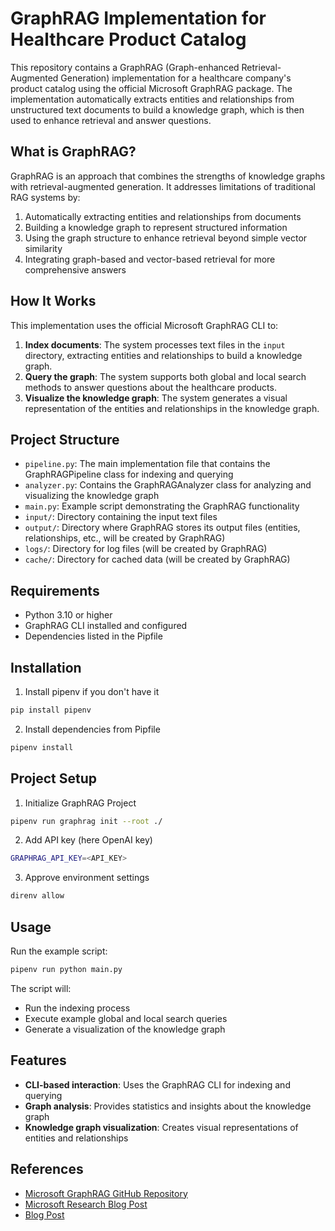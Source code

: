 # GraphRAG Implementation for Healthcare Product Catalog

This repository contains a GraphRAG (Graph-enhanced Retrieval-Augmented Generation) implementation for a healthcare company's product catalog using the official Microsoft GraphRAG package. The implementation automatically extracts entities and relationships from unstructured text documents to build a knowledge graph, which is then used to enhance retrieval and answer questions.

## What is GraphRAG?

GraphRAG is an approach that combines the strengths of knowledge graphs with retrieval-augmented generation. It addresses limitations of traditional RAG systems by:

1. Automatically extracting entities and relationships from documents
2. Building a knowledge graph to represent structured information
3. Using the graph structure to enhance retrieval beyond simple vector similarity
4. Integrating graph-based and vector-based retrieval for more comprehensive answers

## How It Works

This implementation uses the official Microsoft GraphRAG CLI to:

1. **Index documents**: The system processes text files in the `input` directory, extracting entities and relationships to build a knowledge graph.
2. **Query the graph**: The system supports both global and local search methods to answer questions about the healthcare products.
3. **Visualize the knowledge graph**: The system generates a visual representation of the entities and relationships in the knowledge graph.

## Project Structure

- `pipeline.py`: The main implementation file that contains the GraphRAGPipeline class for indexing and querying
- `analyzer.py`: Contains the GraphRAGAnalyzer class for analyzing and visualizing the knowledge graph
- `main.py`: Example script demonstrating the GraphRAG functionality
- `input/`: Directory containing the input text files
- `output/`: Directory where GraphRAG stores its output files (entities, relationships, etc., will be created by GraphRAG)
- `logs/`: Directory for log files (will be created by GraphRAG)
- `cache/`: Directory for cached data (will be created by GraphRAG)

## Requirements

- Python 3.10 or higher
- GraphRAG CLI installed and configured
- Dependencies listed in the Pipfile

## Installation

1. Install pipenv if you don't have it
```bash
pip install pipenv
```

2. Install dependencies from Pipfile
```bash
pipenv install
```

## Project Setup

1. Initialize GraphRAG Project
```bash
pipenv run graphrag init --root ./
```

2. Add API key (here OpenAI key)
```bash
GRAPHRAG_API_KEY=<API_KEY>
```

3. Approve environment settings
```bash
direnv allow
```

## Usage

Run the example script:
```bash
pipenv run python main.py
```

The script will:
- Run the indexing process
- Execute example global and local search queries
- Generate a visualization of the knowledge graph

## Features

- **CLI-based interaction**: Uses the GraphRAG CLI for indexing and querying
- **Graph analysis**: Provides statistics and insights about the knowledge graph
- **Knowledge graph visualization**: Creates visual representations of entities and relationships

## References

- [Microsoft GraphRAG GitHub Repository](https://github.com/microsoft/graphrag)
- [Microsoft Research Blog Post](https://microsoft.github.io/graphrag/)
- [Blog Post](https://blog.mayflower.de/)
